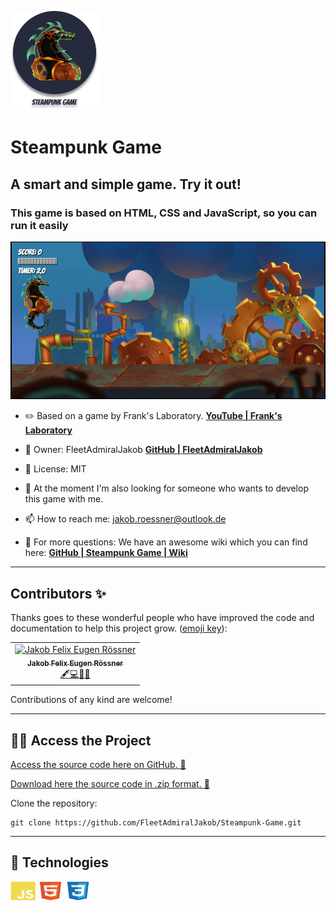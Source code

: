 ![README Image](assets/logo.png)
# Steampunk Game

## A smart and simple game. **Try it out!**

### This game is based on HTML, CSS and JavaScript, so you can run it easily

![README Image](assets/README%20Image.png)

- ✏️ Based on a game by Frank's Laboratory. **[YouTube | Frank's Laboratory](https://www.youtube.com/c/Frankslaboratory)**

- 🚀 Owner: FleetAdmiralJakob **[GitHub | FleetAdmiralJakob](https://github.com/FleetAdmiralJakob)**

- 📜 License: MIT

- 💞️ At the moment I'm also looking for someone who wants to develop this game with me.

- 📫 How to reach me: jakob.roessner@outlook.de

- 📖 For more questions: We have an awesome wiki which you can find here: **[GitHub | Steampunk Game | Wiki](https://github.com/FleetAdmiralJakob/Steampunk-Game/wiki)**

---

## Contributors ✨

Thanks goes to these wonderful people who have improved the code and documentation to help this project grow. ([emoji key](https://allcontributors.org/docs/en/emoji-key)):

<table>
  <tbody>
    <tr>
      <td align="center"><a href="https://github.com/FleetAdmiralJakob"><img src="https://linkshortner.net/SHZPM" width="100px;" alt="Jakob Felix Eugen Rössner"/><br /><sub><b>Jakob Felix Eugen Rössner</b></sub></a><br /><a href="" title="Content">🖋</a><a href="https://linkshortner.net/BqtCK" title="Code">💻</a><a href="" title="Documentation">📖</a><a href="" title="Project Management">📆</a></td>
    </tr>
  </tbody>
  <tfoot>
  </tfoot>
</table>

Contributions of any kind are welcome!

---

## 👷‍♂️ Access the Project

[Access the source code here on GitHub. 🔗](https://github.com/FleetAdmiralJakob/Steampunk-Game/tree/main)

[Download here the source code in .zip format. 🔗](https://github.com/FleetAdmiralJakob/Steampunk-Game/archive/refs/heads/main.zip)

Clone the repository:

```
git clone https://github.com/FleetAdmiralJakob/Steampunk-Game.git
```
---
## 🔧 Technologies

<div>
  <img align="center" alt="Bruno-Js" height="30" width="40" src="https://raw.githubusercontent.com/devicons/devicon/master/icons/javascript/javascript-plain.svg">
  <img align="center" alt="Bruno-HTML" height="30" width="40" src="https://raw.githubusercontent.com/devicons/devicon/master/icons/html5/html5-original.svg">
  <img align="center" alt="Bruno-CSS" height="30" width="40" src="https://raw.githubusercontent.com/devicons/devicon/master/icons/css3/css3-original.svg">
</div>
